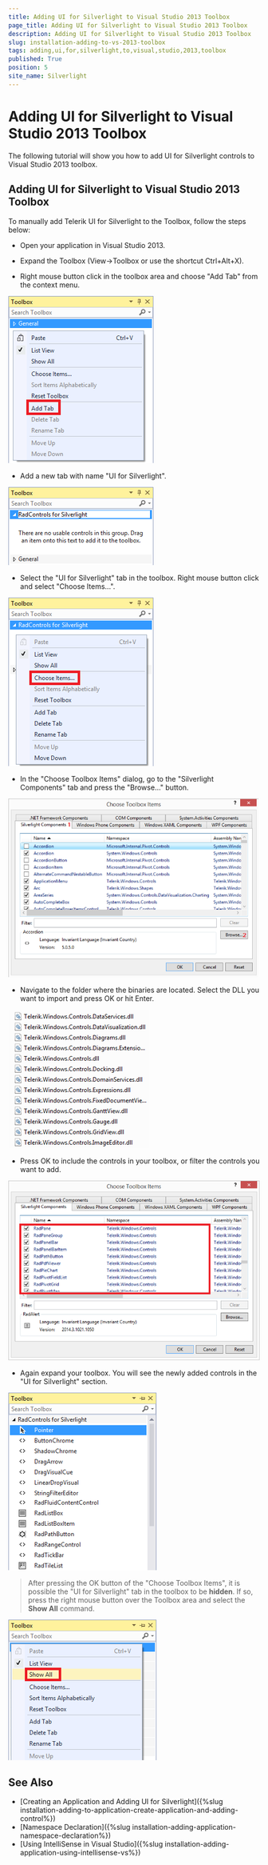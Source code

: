 ```yaml
---
title: Adding UI for Silverlight to Visual Studio 2013 Toolbox
page_title: Adding UI for Silverlight to Visual Studio 2013 Toolbox
description: Adding UI for Silverlight to Visual Studio 2013 Toolbox
slug: installation-adding-to-vs-2013-toolbox
tags: adding,ui,for,silverlight,to,visual,studio,2013,toolbox
published: True
position: 5
site_name: Silverlight
---
```


# Adding UI for Silverlight to Visual Studio 2013 Toolbox

The following tutorial will show you how to add UI for Silverlight controls to Visual Studio 2013 toolbox.

## Adding UI for Silverlight to Visual Studio 2013 Toolbox

To manually add Telerik UI for Silverlight to the Toolbox, follow the steps below:

* Open your application in Visual Studio 2013.

* Expand the Toolbox (View->Toolbox or use the shortcut Ctrl+Alt+X). 

* Right mouse button click in the toolbox area and choose "Add Tab" from the context menu.

![Common Installing Adding ToVS 2013 Tool Box 010](images/Common_InstallingAddingToVS2013ToolBox_010.png)  

* Add a new tab with name "UI for Silverlight".

![Common Installing Adding ToVS 2013 Tool Box 020](images/Common_InstallingAddingToVS2013ToolBox_020_SL.PNG)

* Select the "UI for Silverlight" tab in the toolbox. Right mouse button click and select "Choose Items...".

![Common Installing Adding ToVS 2013 Tool Box 030](images/Common_InstallingAddingToVS2013ToolBox_030_SL.PNG)

* In the "Choose Toolbox Items" dialog, go to the "Silverlight Components" tab and press the "Browse..." button.

![Common Installing Adding ToVS 2013 Tool Box 040](images/Common_InstallingAddingToVS2013ToolBox_040_SL.png)

* Navigate to the folder where the binaries are located. Select the DLL you want to import and press OK or hit Enter.

![Common Installing Adding ToVS 2013 Tool Box 050](images/Common_InstallingAddingToVS2012ToolBox_050.png)

* Press OK to include the controls in your toolbox, or filter the controls you want to add.

![Common Installing Adding ToVS 2013 Tool Box 060](images/Common_InstallingAddingToVS2013ToolBox_050_SL.PNG)

* Again expand your toolbox. You will see the newly added controls in the "UI for Silverlight" section.

![Common Installing Adding ToVS 2013 Tool Box 070](images/Common_InstallingAddingToVS2013ToolBox_060_SL.png)

>After pressing the OK button of the "Choose Toolbox Items", it is possible the "UI for Silverlight" tab in the toolbox to be __hidden__. If so, press the right mouse button over the Toolbox area and select the __Show All__ command.

![Common Installing Adding ToVS 2013 Tool Box 080](images/Common_InstallingAddingToVS2013ToolBox_070.png)

## See Also
 * [Creating an Application and Adding UI for Silverlight]({%slug installation-adding-to-application-create-application-and-adding-control%})
 * [Namespace Declaration]({%slug installation-adding-application-namespace-declaration%})
 * [Using IntelliSense in Visual Studio]({%slug installation-adding-application-using-intellisense-vs%})
